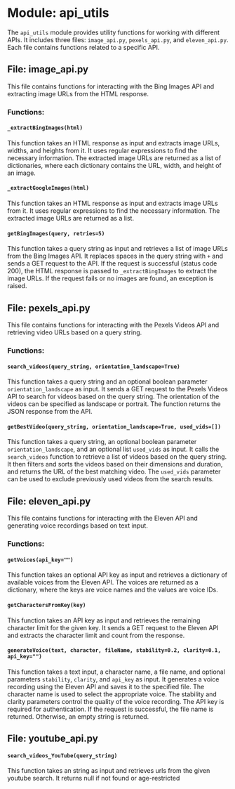 # Module: api_utils

The `api_utils` module provides utility functions for working with different APIs. It includes three files: `image_api.py`, `pexels_api.py`, and `eleven_api.py`. Each file contains functions related to a specific API.

## File: image_api.py

This file contains functions for interacting with the Bing Images API and extracting image URLs from the HTML response.

### Functions:

#### `_extractBingImages(html)`

This function takes an HTML response as input and extracts image URLs, widths, and heights from it. It uses regular expressions to find the necessary information. The extracted image URLs are returned as a list of dictionaries, where each dictionary contains the URL, width, and height of an image.

#### `_extractGoogleImages(html)`

This function takes an HTML response as input and extracts image URLs from it. It uses regular expressions to find the necessary information. The extracted image URLs are returned as a list.

#### `getBingImages(query, retries=5)`

This function takes a query string as input and retrieves a list of image URLs from the Bing Images API. It replaces spaces in the query string with `+` and sends a GET request to the API. If the request is successful (status code 200), the HTML response is passed to `_extractBingImages` to extract the image URLs. If the request fails or no images are found, an exception is raised.

## File: pexels_api.py

This file contains functions for interacting with the Pexels Videos API and retrieving video URLs based on a query string.

### Functions:

#### `search_videos(query_string, orientation_landscape=True)`

This function takes a query string and an optional boolean parameter `orientation_landscape` as input. It sends a GET request to the Pexels Videos API to search for videos based on the query string. The orientation of the videos can be specified as landscape or portrait. The function returns the JSON response from the API.

#### `getBestVideo(query_string, orientation_landscape=True, used_vids=[])`

This function takes a query string, an optional boolean parameter `orientation_landscape`, and an optional list `used_vids` as input. It calls the `search_videos` function to retrieve a list of videos based on the query string. It then filters and sorts the videos based on their dimensions and duration, and returns the URL of the best matching video. The `used_vids` parameter can be used to exclude previously used videos from the search results.

## File: eleven_api.py

This file contains functions for interacting with the Eleven API and generating voice recordings based on text input.

### Functions:

#### `getVoices(api_key="")`

This function takes an optional API key as input and retrieves a dictionary of available voices from the Eleven API. The voices are returned as a dictionary, where the keys are voice names and the values are voice IDs.

#### `getCharactersFromKey(key)`

This function takes an API key as input and retrieves the remaining character limit for the given key. It sends a GET request to the Eleven API and extracts the character limit and count from the response.

#### `generateVoice(text, character, fileName, stability=0.2, clarity=0.1, api_key="")`

This function takes a text input, a character name, a file name, and optional parameters `stability`, `clarity`, and `api_key` as input. It generates a voice recording using the Eleven API and saves it to the specified file. The character name is used to select the appropriate voice. The stability and clarity parameters control the quality of the voice recording. The API key is required for authentication. If the request is successful, the file name is returned. Otherwise, an empty string is returned.

## File: youtube_api.py

#### `search_videos_YouTube(query_string)`

This function takes an string as input and retrieves urls from the given youtube search. It returns null if not found or age-restricted
